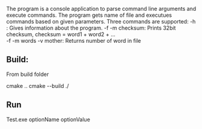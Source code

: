 The program is a console application to parse command line arguments and execute commands. 
The program gets name of file and executues commands based on given parameters.
Three commands are supported:
<commandName> -h :  Gives information about the program.
<commandName> -f <fileName> -m checksum: Prints 32bit checksum, checksum = word1 + word2 + ...  
<commandName> -f <fileName> -m words -v mother: Returns number of <mother> word in <fileName> file

## Build: 
From build folder 

cmake ..
cmake --build ./

## Run
Test.exe  optionName optionValue
